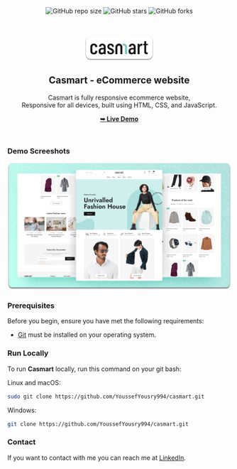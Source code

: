 <div align="center">
  
  ![GitHub repo size](https://img.shields.io/github/repo-size/YoussefYousry994/casmart)
  ![GitHub stars](https://img.shields.io/github/stars/YoussefYousry994/casmart?style=social)
  ![GitHub forks](https://img.shields.io/github/forks/YoussefYousry994/casmart?style=social)

  <br />
  <br />
  
  <img src="./readme-images/project-logo.png" />

  <h2 align="center">Casmart - eCommerce website</h2>

Casmart is fully responsive ecommerce website, <br />Responsive for all devices, built using HTML, CSS, and JavaScript.

<a href="#"><strong>➥ Live Demo</strong></a>

</div>

<br />

### Demo Screeshots

![Casmart Desktop Demo](./readme-images/desktop.png "Desktop Demo")

### Prerequisites

Before you begin, ensure you have met the following requirements:

- [Git](https://git-scm.com/downloads "Download Git") must be installed on your operating system.

### Run Locally

To run **Casmart** locally, run this command on your git bash:

Linux and macOS:

```bash
sudo git clone https://github.com/YoussefYousry994/casmart.git
```

Windows:

```bash
git clone https://github.com/YoussefYousry994/casmart.git
```

### Contact

If you want to contact with me you can reach me at [LinkedIn](https://www.linkedin.com/in/youssefyousry94/).
